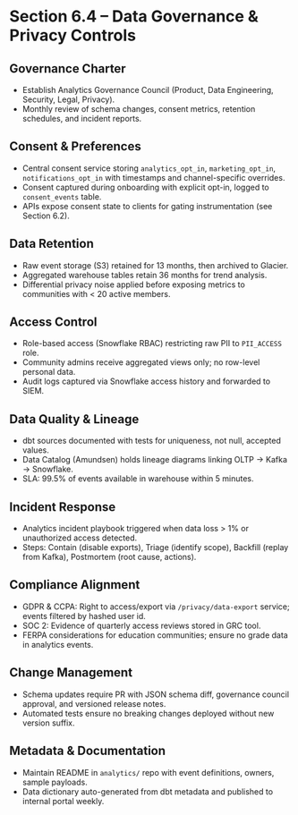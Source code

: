 # Section 6.4 – Data Governance & Privacy Controls

## Governance Charter
- Establish Analytics Governance Council (Product, Data Engineering, Security, Legal, Privacy).
- Monthly review of schema changes, consent metrics, retention schedules, and incident reports.

## Consent & Preferences
- Central consent service storing `analytics_opt_in`, `marketing_opt_in`, `notifications_opt_in` with timestamps and channel-specific overrides.
- Consent captured during onboarding with explicit opt-in, logged to `consent_events` table.
- APIs expose consent state to clients for gating instrumentation (see Section 6.2).

## Data Retention
- Raw event storage (S3) retained for 13 months, then archived to Glacier.
- Aggregated warehouse tables retain 36 months for trend analysis.
- Differential privacy noise applied before exposing metrics to communities with < 20 active members.

## Access Control
- Role-based access (Snowflake RBAC) restricting raw PII to `PII_ACCESS` role.
- Community admins receive aggregated views only; no row-level personal data.
- Audit logs captured via Snowflake access history and forwarded to SIEM.

## Data Quality & Lineage
- dbt sources documented with tests for uniqueness, not null, accepted values.
- Data Catalog (Amundsen) holds lineage diagrams linking OLTP → Kafka → Snowflake.
- SLA: 99.5% of events available in warehouse within 5 minutes.

## Incident Response
- Analytics incident playbook triggered when data loss > 1% or unauthorized access detected.
- Steps: Contain (disable exports), Triage (identify scope), Backfill (replay from Kafka), Postmortem (root cause, actions).

## Compliance Alignment
- GDPR & CCPA: Right to access/export via `/privacy/data-export` service; events filtered by hashed user id.
- SOC 2: Evidence of quarterly access reviews stored in GRC tool.
- FERPA considerations for education communities; ensure no grade data in analytics events.

## Change Management
- Schema updates require PR with JSON schema diff, governance council approval, and versioned release notes.
- Automated tests ensure no breaking changes deployed without new version suffix.

## Metadata & Documentation
- Maintain README in `analytics/` repo with event definitions, owners, sample payloads.
- Data dictionary auto-generated from dbt metadata and published to internal portal weekly.
